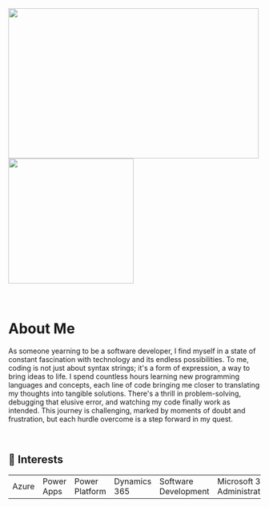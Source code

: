 <html>
  <body>
    <div>
      <img width="500" height="300" src="https://media.giphy.com/media/StF8grqNK8fOPstPLo/giphy.gif">
      <img width="250px" height="250px" src="https://media.giphy.com/media/6KEKe2MT5UaoSP5sll/giphy.gif">
    </div> 
    <br>
    <br>
    <div>
      <h1>About Me</h1>
      <p> As someone yearning to be a software developer, I find myself in a state of constant fascination with technology and its endless possibilities. To me, coding is not just about syntax strings; it's a form of expression, a way to bring ideas to life. I spend countless hours learning new programming languages and concepts, each line of code bringing me closer to translating my thoughts into tangible solutions. There's a thrill in problem-solving, debugging that elusive error, and watching my code finally work as intended. This journey is challenging, marked by moments of doubt and frustration, but each hurdle overcome is a step forward in my quest.</p>
      <br>
      <h2> 📍 Interests</h2>
      <table>
        <tr>
          <td>Azure</td>
          <td>Power Apps</td>
          <td>Power Platform</td>
          <td>Dynamics 365</td>
          <td>Software Development</td>
          <td>Microsoft 365 Administration</td>
        </tr>
      </table>
    </div>
  </body>
</html> 
